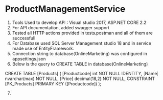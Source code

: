 # ProductManagementService

1. Tools Used to develop API : Visual studio 2017, ASP.NET CORE 2.2
2. For API documentation, added swagger support
3. Tested all HTTP actions provided in tests.postman and all of them are successfull
4. For Database used SQL Server Management studio 18 and in service made use of EntityFramework.
5. Connection string to database(OnlineMarketing) was configured in appsettings.json
6. Below is the query to CREATE TABLE in database(OnlineMarketing)

 CREATE TABLE [Products] (
          [Productcode] int NOT NULL IDENTITY,
          [Name] nvarchar(max) NOT NULL,
          [Price] decimal(18,2) NOT NULL,
          CONSTRAINT [PK_Products] PRIMARY KEY ([Productcode])
      );
      
 7. 
 
 
